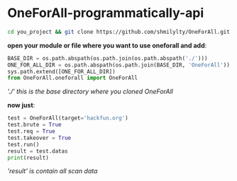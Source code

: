 # OneForAll-programmatically-api

```bash
cd you_project && git clone https://github.com/shmilylty/OneForAll.git
```
**open your module or file where you want to use oneforall and add**:
```python
BASE_DIR = os.path.abspath(os.path.join(os.path.abspath('./')))
ONE_FOR_ALL_DIR = os.path.abspath(os.path.join(BASE_DIR, 'OneForAll'))
sys.path.extend([ONE_FOR_ALL_DIR])
from OneForAll.oneforall import OneForAll
```
*'./' this is the base directory where you cloned OneForAll*


**now just**:
```python
test = OneForAll(target='hackfun.org')
test.brute = True
test.req = True
test.takeover = True
test.run()
result = test.datas
print(result)
```
*'result' is contain all scan data*


